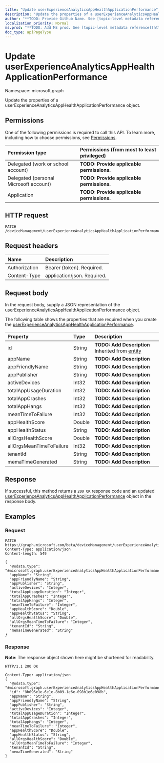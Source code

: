 ```yaml
---
title: "Update userExperienceAnalyticsAppHealthApplicationPerformance"
description: "Update the properties of a userExperienceAnalyticsAppHealthApplicationPerformance object."
author: "**TODO: Provide Github Name. See [topic-level metadata reference](https://msgo.azurewebsites.net/add/document/guidelines/metadata.html#topic-level-metadata)**"
localization_priority: Normal
ms.prod: "**TODO: Add MS prod. See [topic-level metadata reference](https://msgo.azurewebsites.net/add/document/guidelines/metadata.html#topic-level-metadata)**"
doc_type: apiPageType
---
```


# Update userExperienceAnalyticsAppHealthApplicationPerformance
Namespace: microsoft.graph

Update the properties of a userExperienceAnalyticsAppHealthApplicationPerformance object.

## Permissions
One of the following permissions is required to call this API. To learn more, including how to choose permissions, see [Permissions](/graph/permissions-reference).

|Permission type|Permissions (from most to least privileged)|
|:---|:---|
|Delegated (work or school account)|**TODO: Provide applicable permissions.**|
|Delegated (personal Microsoft account)|**TODO: Provide applicable permissions.**|
|Application|**TODO: Provide applicable permissions.**|

## HTTP request

<!-- {
  "blockType": "ignored"
}
-->
``` http
PATCH /deviceManagement/userExperienceAnalyticsAppHealthApplicationPerformance
```

## Request headers
|Name|Description|
|:---|:---|
|Authorization|Bearer {token}. Required.|
|Content-Type|application/json. Required.|

## Request body
In the request body, supply a JSON representation of the [userExperienceAnalyticsAppHealthApplicationPerformance](../resources/intune-userexperienceanalyticsapphealthapplicationperformance.md) object.

The following table shows the properties that are required when you create the [userExperienceAnalyticsAppHealthApplicationPerformance](../resources/intune-userexperienceanalyticsapphealthapplicationperformance.md).

|Property|Type|Description|
|:---|:---|:---|
|id|String|**TODO: Add Description** Inherited from [entity](../resources/entity.md)|
|appName|String|**TODO: Add Description**|
|appFriendlyName|String|**TODO: Add Description**|
|appPublisher|String|**TODO: Add Description**|
|activeDevices|Int32|**TODO: Add Description**|
|totalAppUsageDuration|Int32|**TODO: Add Description**|
|totalAppCrashes|Int32|**TODO: Add Description**|
|totalAppHangs|Int32|**TODO: Add Description**|
|meanTimeToFailure|Int32|**TODO: Add Description**|
|appHealthScore|Double|**TODO: Add Description**|
|appHealthStatus|String|**TODO: Add Description**|
|allOrgsHealthScore|Double|**TODO: Add Description**|
|allOrgsMeanTimeToFailure|Int32|**TODO: Add Description**|
|tenantId|String|**TODO: Add Description**|
|memaTimeGenerated|String|**TODO: Add Description**|



## Response

If successful, this method returns a `200 OK` response code and an updated [userExperienceAnalyticsAppHealthApplicationPerformance](../resources/intune-userexperienceanalyticsapphealthapplicationperformance.md) object in the response body.

## Examples

### Request
<!-- {
  "blockType": "request",
  "name": "update_userexperienceanalyticsapphealthapplicationperformance"
}
-->
``` http
PATCH https://graph.microsoft.com/beta/deviceManagement/userExperienceAnalyticsAppHealthApplicationPerformance
Content-Type: application/json
Content-length: 549

{
  "@odata.type": "#microsoft.graph.userExperienceAnalyticsAppHealthApplicationPerformance",
  "appName": "String",
  "appFriendlyName": "String",
  "appPublisher": "String",
  "activeDevices": "Integer",
  "totalAppUsageDuration": "Integer",
  "totalAppCrashes": "Integer",
  "totalAppHangs": "Integer",
  "meanTimeToFailure": "Integer",
  "appHealthScore": "Double",
  "appHealthStatus": "String",
  "allOrgsHealthScore": "Double",
  "allOrgsMeanTimeToFailure": "Integer",
  "tenantId": "String",
  "memaTimeGenerated": "String"
}
```


### Response
**Note:** The response object shown here might be shortened for readability.
<!-- {
  "blockType": "response",
  "truncated": true
}
-->
``` http
HTTP/1.1 200 OK

Content-Type: application/json
{
  "@odata.type": "#microsoft.graph.userExperienceAnalyticsAppHealthApplicationPerformance",
  "id": "8b096e1e-6e1e-8b09-1e6e-098b1e6e098b",
  "appName": "String",
  "appFriendlyName": "String",
  "appPublisher": "String",
  "activeDevices": "Integer",
  "totalAppUsageDuration": "Integer",
  "totalAppCrashes": "Integer",
  "totalAppHangs": "Integer",
  "meanTimeToFailure": "Integer",
  "appHealthScore": "Double",
  "appHealthStatus": "String",
  "allOrgsHealthScore": "Double",
  "allOrgsMeanTimeToFailure": "Integer",
  "tenantId": "String",
  "memaTimeGenerated": "String"
}
```

